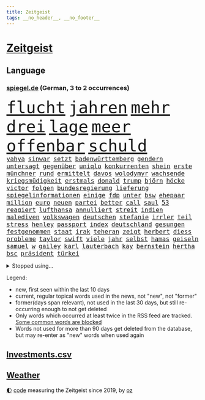 ```yaml
---
title: Zeitgeist
tags: __no_header__, __no_footer__
---
```


# [Zeitgeist](https://oliz.io/zeitgeist/)

## Language

<h3><a href="https://www.spiegel.de" target="_blank">spiegel.de</a> (German, 3 to 2 occurrences)</h3>
<p style="font-family:monospace">
<span style="font-size:32pt"><a href="news_links.html#flucht" class="current">flucht</a></span>
<span style="font-size:32pt"><a href="news_links.html#jahren" class="current">jahren</a></span>
<span style="font-size:32pt"><a href="news_links.html#mehr" class="current">mehr</a></span>
<span style="font-size:32pt"><a href="news_links.html#drei" class="current">drei</a></span>
<span style="font-size:32pt"><a href="news_links.html#lage" class="current">lage</a></span>
<span style="font-size:32pt"><a href="news_links.html#meer" class="current">meer</a></span>
<span style="font-size:32pt"><a href="news_links.html#offenbar" class="current">offenbar</a></span>
<span style="font-size:32pt"><a href="news_links.html#schuld" class="current">schuld</a></span>
<br>
<span style="font-size:12pt"><a href="news_links.html#yahya" class="current">yahya</a></span>
<span style="font-size:12pt"><a href="news_links.html#sinwar" class="current">sinwar</a></span>
<span style="font-size:12pt"><a href="news_links.html#setzt" class="current">setzt</a></span>
<span style="font-size:12pt"><a href="news_links.html#badenwürttemberg" class="current">badenwürttemberg</a></span>
<span style="font-size:12pt"><a href="news_links.html#gendern" class="current">gendern</a></span>
<span style="font-size:12pt"><a href="news_links.html#untersagt" class="current">untersagt</a></span>
<span style="font-size:12pt"><a href="news_links.html#gegenüber" class="current">gegenüber</a></span>
<span style="font-size:12pt"><a href="news_links.html#uniqlo" class="new">uniqlo</a></span>
<span style="font-size:12pt"><a href="news_links.html#konkurrenten" class="current">konkurrenten</a></span>
<span style="font-size:12pt"><a href="news_links.html#shein" class="new">shein</a></span>
<span style="font-size:12pt"><a href="news_links.html#erste" class="current">erste</a></span>
<span style="font-size:12pt"><a href="news_links.html#münchner" class="current">münchner</a></span>
<span style="font-size:12pt"><a href="news_links.html#rund" class="current">rund</a></span>
<span style="font-size:12pt"><a href="news_links.html#ermittelt" class="current">ermittelt</a></span>
<span style="font-size:12pt"><a href="news_links.html#davos" class="new">davos</a></span>
<span style="font-size:12pt"><a href="news_links.html#wolodymyr" class="current">wolodymyr</a></span>
<span style="font-size:12pt"><a href="news_links.html#wachsende" class="current">wachsende</a></span>
<span style="font-size:12pt"><a href="news_links.html#kriegsmüdigkeit" class="new">kriegsmüdigkeit</a></span>
<span style="font-size:12pt"><a href="news_links.html#erstmals" class="current">erstmals</a></span>
<span style="font-size:12pt"><a href="news_links.html#donald" class="current">donald</a></span>
<span style="font-size:12pt"><a href="news_links.html#trump" class="current">trump</a></span>
<span style="font-size:12pt"><a href="news_links.html#björn" class="current">björn</a></span>
<span style="font-size:12pt"><a href="news_links.html#höcke" class="current">höcke</a></span>
<span style="font-size:12pt"><a href="news_links.html#victor" class="current">victor</a></span>
<span style="font-size:12pt"><a href="news_links.html#folgen" class="current">folgen</a></span>
<span style="font-size:12pt"><a href="news_links.html#bundesregierung" class="current">bundesregierung</a></span>
<span style="font-size:12pt"><a href="news_links.html#lieferung" class="current">lieferung</a></span>
<span style="font-size:12pt"><a href="news_links.html#spiegelinformationen" class="current">spiegelinformationen</a></span>
<span style="font-size:12pt"><a href="news_links.html#einige" class="current">einige</a></span>
<span style="font-size:12pt"><a href="news_links.html#fdp" class="current">fdp</a></span>
<span style="font-size:12pt"><a href="news_links.html#unter" class="current">unter</a></span>
<span style="font-size:12pt"><a href="news_links.html#bsw" class="current">bsw</a></span>
<span style="font-size:12pt"><a href="news_links.html#ehepaar" class="current">ehepaar</a></span>
<span style="font-size:12pt"><a href="news_links.html#million" class="current">million</a></span>
<span style="font-size:12pt"><a href="news_links.html#euro" class="current">euro</a></span>
<span style="font-size:12pt"><a href="news_links.html#neuen" class="current">neuen</a></span>
<span style="font-size:12pt"><a href="news_links.html#partei" class="current">partei</a></span>
<span style="font-size:12pt"><a href="news_links.html#better" class="new">better</a></span>
<span style="font-size:12pt"><a href="news_links.html#call" class="new">call</a></span>
<span style="font-size:12pt"><a href="news_links.html#saul" class="new">saul</a></span>
<span style="font-size:12pt"><a href="news_links.html#53" class="current">53</a></span>
<span style="font-size:12pt"><a href="news_links.html#reagiert" class="current">reagiert</a></span>
<span style="font-size:12pt"><a href="news_links.html#lufthansa" class="current">lufthansa</a></span>
<span style="font-size:12pt"><a href="news_links.html#annulliert" class="new">annulliert</a></span>
<span style="font-size:12pt"><a href="news_links.html#streit" class="current">streit</a></span>
<span style="font-size:12pt"><a href="news_links.html#indien" class="current">indien</a></span>
<span style="font-size:12pt"><a href="news_links.html#malediven" class="new">malediven</a></span>
<span style="font-size:12pt"><a href="news_links.html#volkswagen" class="current">volkswagen</a></span>
<span style="font-size:12pt"><a href="news_links.html#deutschen" class="current">deutschen</a></span>
<span style="font-size:12pt"><a href="news_links.html#stefanie" class="current">stefanie</a></span>
<span style="font-size:12pt"><a href="news_links.html#irrler" class="new">irrler</a></span>
<span style="font-size:12pt"><a href="news_links.html#teil" class="current">teil</a></span>
<span style="font-size:12pt"><a href="news_links.html#stress" class="current">stress</a></span>
<span style="font-size:12pt"><a href="news_links.html#henley" class="new">henley</a></span>
<span style="font-size:12pt"><a href="news_links.html#passport" class="new">passport</a></span>
<span style="font-size:12pt"><a href="news_links.html#index" class="current">index</a></span>
<span style="font-size:12pt"><a href="news_links.html#deutschland" class="current">deutschland</a></span>
<span style="font-size:12pt"><a href="news_links.html#gesungen" class="new">gesungen</a></span>
<span style="font-size:12pt"><a href="news_links.html#festgenommen" class="current">festgenommen</a></span>
<span style="font-size:12pt"><a href="news_links.html#staat" class="current">staat</a></span>
<span style="font-size:12pt"><a href="news_links.html#irak" class="current">irak</a></span>
<span style="font-size:12pt"><a href="news_links.html#teheran" class="current">teheran</a></span>
<span style="font-size:12pt"><a href="news_links.html#zeigt" class="current">zeigt</a></span>
<span style="font-size:12pt"><a href="news_links.html#herbert" class="current">herbert</a></span>
<span style="font-size:12pt"><a href="news_links.html#diess" class="new">diess</a></span>
<span style="font-size:12pt"><a href="news_links.html#probleme" class="current">probleme</a></span>
<span style="font-size:12pt"><a href="news_links.html#taylor" class="current">taylor</a></span>
<span style="font-size:12pt"><a href="news_links.html#swift" class="current">swift</a></span>
<span style="font-size:12pt"><a href="news_links.html#viele" class="current">viele</a></span>
<span style="font-size:12pt"><a href="news_links.html#jahr" class="current">jahr</a></span>
<span style="font-size:12pt"><a href="news_links.html#selbst" class="current">selbst</a></span>
<span style="font-size:12pt"><a href="news_links.html#hamas" class="current">hamas</a></span>
<span style="font-size:12pt"><a href="news_links.html#geiseln" class="current">geiseln</a></span>
<span style="font-size:12pt"><a href="news_links.html#samuel" class="current">samuel</a></span>
<span style="font-size:12pt"><a href="news_links.html#w" class="current">w</a></span>
<span style="font-size:12pt"><a href="news_links.html#gailey" class="new">gailey</a></span>
<span style="font-size:12pt"><a href="news_links.html#karl" class="current">karl</a></span>
<span style="font-size:12pt"><a href="news_links.html#lauterbach" class="current">lauterbach</a></span>
<span style="font-size:12pt"><a href="news_links.html#kay" class="new">kay</a></span>
<span style="font-size:12pt"><a href="news_links.html#bernstein" class="current">bernstein</a></span>
<span style="font-size:12pt"><a href="news_links.html#hertha" class="current">hertha</a></span>
<span style="font-size:12pt"><a href="news_links.html#bsc" class="current">bsc</a></span>
<span style="font-size:12pt"><a href="news_links.html#präsident" class="current">präsident</a></span>
<span style="font-size:12pt"><a href="news_links.html#türkei" class="current">türkei</a></span>
</p>
<details>
<summary>Stopped using...</summary>
<p class="former" style="font-size:12pt">
gewissen(1181) untersuchungen(1180) verschiedene(1180) aufnehmen(1179) eröffnet(1179) gipfel(1179) freiheitsstrafe(1178) jan(1178) moderne(1178) programm(1178) schwarzen(1178) statement(1178) kardinal(1177) rasant(1177) brutale(1176) csu(1176) gerhard(1176) innenministerium(1176) mali(1176) schadet(1176) verboten(1176) behauptet(1175) besiegt(1175) entschädigung(1175) esken(1175) mainz(1175) nürnberg(1175) saskia(1175) verlust(1175) einzelne(1174) gefährlichen(1174) hsv(1174) priester(1174) verhandelt(1174) benzin(1173) brücke(1173) tobt(1173) viktor(1173) ökonom(1173) überlebte(1173) breitet(1172) carsten(1172) enthüllt(1172) gehalt(1172) preisen(1172) schwierigkeiten(1172) sicherheitskräfte(1172) zahlung(1172) anbieter(1171) anschläge(1171) beschäftigten(1171) bremer(1171) fehler(1171) i(1171) senken(1171) tore(1171) endete(1170) kanzleramt(1170) klaren(1170) mütter(1170) tausenden(1170) bekamen(1169) europäer(1169) falsch(1169) jagd(1169) kämpfe(1169) rassistische(1169) schüssen(1169) diplomaten(1168) passt(1168) senkt(1168) standort(1168) aktiv(1167) drohungen(1167) englische(1167) erhielt(1167) gegangen(1167) klimapolitik(1167) ton(1167) debakel(1166) kräftig(1166) e(1164) gesetze(1164) globale(1164) produzieren(1164) erkenntnisse(1163) meiner(1163) verband(1163) erneuten(1161) schlimmste(1161) erkrankung(1160) klimaschutz(1160) 1000(1159) deals(1159) schaffte(1159) sendung(1159) voraussetzungen(1159) führenden(1158) halb(1158) nah(1157) olympische(1157) bundesgerichtshof(1156) immerhin(1155) kooperation(1155) uni(1155) echten(1153) gehörte(1152) analysiert(1151) spitzenreiter(1151) erwachsene(1150) großem(1149) projekte(1149) aussehen(1148) fußballwm(1144) enorme(1142) abstieg(1141) atomkraft(1141) möglichkeiten(1140) dramatischen(1138) versorgung(1134) kanadas(1133) tuchel(1130) identität(1129) ausgaben(1126) annäherung(1123) ungewöhnlichen(1119) cent(1075) anna(1069) zustimmen(1065) konfrontation(1061) wolken(1040) rein(1034) 250(988) mitverantwortlich(988) unfälle(961) vorsicht(938) drohende(933) ministerin(922) inflationsrate(919) bundesrat(903) autoren(902) zugestimmt(898) sichtbar(885) polnischen(879) befürwortet(871) kuriose(870) parlaments(867) moderner(851) hoffenheim(847) zeitungsbericht(843) gleichen(831) einigt(825) schränkt(815) schulden(814) spezielle(810) rhein(796) 41(790) lieferungen(790) methode(783) entsteht(762) meta(758) erwiesen(753) zufall(748) verteuert(746) schloss(745) kremlchef(737) leitete(736) schwieriger(716) soldat(716) sankt(712) euch(710) ergeben(693) positiven(692) gekämpft(687) mbappé(681) stoff(653) eindrücke(650) messerangriff(649) angestellte(634) herrschte(634) indem(633) ausstieg(628) aufeinander(600) steuerhinterziehung(594) hitze(590) ausgebaut(582) ernannt(581) dürre(580) kaiserslautern(577) französischer(576) bedrohte(572) besseren(569) andrew(565) anlauf(562) unentschieden(559) schrumpfen(555) krebserkrankung(549) stören(541) geste(540) schwächelt(540) verleihung(531) freigabe(530) usrepublikaner(530) ähnlichen(527) psychischen(510) importiert(505) heidenheim(502) elefanten(496) 63(494) perfekt(492) kommunikation(484) banden(483) entstehen(481) zutritt(475) kontroverse(473) senioren(472) rassistischer(470) entzieht(466) francisco(462) indiens(462) quer(462) sechsten(462) vereinbarung(462) einsamkeit(461) irland(461) kollegin(460) begegnung(458) bröckelt(456) sauber(454) elektronische(451) neymar(448) aktivist(447) ignoriert(445) auszeichnung(443) hit(441) mama(440) zweifeln(440) kohl(436) entführt(435) abbruch(434) alice(433) gefangenen(432) todesstrafe(423) misstrauen(421) paus(419) doping(416) ioc(415) böhmermann(407) tabu(407) testet(407) häufigsten(405) ig(405) metall(405) unerlaubt(405) reißen(404) figuren(403) häufen(400) liberale(398) technologien(393) text(393) fenster(390) indigene(390) flogen(386) petersburg(386) erheben(382) dunkelheit(379) wunderbare(376) kulturkampf(374) totschlags(374) änderung(367) gefälschten(366) udo(366) weber(360) luftverschmutzung(359) revision(358) vorfälle(358) muslime(356) vorstand(356) meiste(355) perspektive(355) plätze(354) solcher(354) denkbar(353) meditation(351) hochhaus(350) kommender(350) dauer(348) geldgeber(348) gesammelt(347) wand(345) verleumdung(344) 23jähriger(341) bundeswirtschaftsminister(340) springer(340) entsprechende(331) heran(331) schleswigholsteins(329) achtsamkeit(326) paket(326) juventus(325) verfügbar(325) jäger(322) lauf(322) neapel(322) green(321) spezies(320) 150000(318) bauarbeiten(317) usbürger(317) zuckerberg(317) 51(316) loswerden(315) marius(314) reiz(314) sondervermögen(314) siedlung(313) trier(312) riskante(310) spiegelrecherchen(308) anpassen(306) menschliche(306) 15jähriger(302) joggen(302) marina(302) haushaltsstreit(301) nützt(299) linkenpolitikerin(294) verteidigte(292) unterzeichnet(291) 40jähriger(288) geschehen(286) milliardenschwere(286) griechische(284) rebellion(284) kümmert(283) bahnreisende(278) kollabiert(278) geknackt(276) asylpolitik(275) festgelegt(275) heutige(274) duschen(273) parteichefin(273) fehde(272) sommerspielen(272) spiegeltalk(272) susanne(271) heimlich(269) angerichtet(268) erdöl(267) startete(267) behindern(266) greenwashing(265) involviert(265) produkt(265) prinzip(264) reuß(264) modi(262) rückhalt(262) milliardengeschäft(261) 800(260) theorie(260) dringt(259) schadstoffe(259) follower(258) genutzte(256) stuft(256) zurückgetreten(256) gewusst(255) exkanzler(253) tanken(253) massenhaft(251) staatsbürger(251) wette(251) amtsinhaber(250) rudy(250) fisch(247) ermutigt(246) grenzkontrollen(245) spielten(245) ikone(244) rotenburg(243) erstem(240) 8000(237) arabischen(237) innovation(237) sudan(236) gewissheit(235) populismus(235) minutenlang(234) ereignis(233) tegernsee(232) berühmtesten(231) kane(230) geldwäsche(229) landesverband(229) miese(229) weidel(229) umstieg(228) feinde(226) rechtskräftig(226) schätzen(226) hamm(222) iphones(222) schockiert(222) unogeneralsekretär(222) herkunftsstaaten(221) untergebracht(221) trümmer(220) dämpfer(218) stopfen(218) frankfurts(217) brachen(216) schulleiter(216) serge(216) bundeshaushalt(215) brutalen(214) giuliani(214) 17jährigen(213) bafög(213) internetstars(213) alben(212) shell(212) lustige(211) bürgern(210) thyssenkrupp(210) dietmar(208) befürchtete(207) beitragen(207) mangelnder(207) abgenommen(206) abschlusserklärung(206) kylian(206) süddeutschland(205) haushalten(204) wümme(202) würdigung(201) unterschätzen(200) falschaussage(199) tropfen(199) verbandschef(199) 1973(196) beschäftigung(196) bundesarbeitsgericht(196) demokratiebewegung(196) drohnenaufnahmen(196) gelaufen(196) romane(195) balkon(194) potenziell(194) berechnungen(193) attraktiv(192) telefon(190) erwärmung(189) vorne(189) quellen(187) selben(186) anderthalb(185) ehre(185) rechtsruck(185) reparaturen(185) systeme(185) begründete(183) berufen(183) bestohlen(183) massiver(183) südukraine(183) amira(182) wetterbedingungen(182) asylrecht(181) brände(180) delegation(180) bartsch(179) widersprüche(179) populist(178) beworben(176) popstars(176) rolling(176) stones(176) vergangen(175) homophobe(174) posthum(174) reserven(174) schande(174) wertet(174) internetkonzern(173) xiii(173) beschloss(172) militäroperation(172) weltmeisterschaft(172) ezb(171) feindbild(171) report(171) unterhaltung(171) essener(170) neonazi(170) verbinden(170) verteuern(169) neubrandenburg(168) o2(168) 20jähriger(167) hacken(167) schlimmer(167) lichtblick(166) aufatmen(165) beeinträchtigen(165) begriffe(165) arbeitern(164) becken(164) entpuppt(164) lagen(164) mietpreise(164) todesfall(164) afdchefin(163) bundesligasaison(163) schriftstellerin(163) kooperiert(161) schärfsten(161) unilever(160) 7000(158) froh(158) metas(158) selenskyjs(158) stützen(158) jenaer(157) reichsbürgergruppe(157) erpresst(156) kürzung(155) drohender(153) ernste(153) unterhalt(153) gebissen(152) gruppenphase(152) juristin(151) wissenschaftlich(151) cdugeneralsekretär(150) erfinden(149) gerichtsmediziner(149) kultusminister(149) linienbus(149) town(148) lebensfreude(147) lindenberg(147) exklusive(146) geprüft(146) sinnlos(146) ungefährlich(146) gedreht(145) costa(144) erahnen(144) männlichkeit(143) thailändischen(143) bayreuth(142) heimatland(142) unwohlsein(142) stahlhersteller(141) gebürtige(140) boykott(139) kollidieren(139) maier(139) morawiecki(139) anlage(138) kanzlerpartei(138) zusätzlichen(138) kunde(137) spanierin(137) wahlkreis(137) innere(136) ratingagentur(136) webstars(136) abkehr(135) ausscheiden(135) digitalen(135) patientin(135) gegenspieler(133) hardliner(133) sicherheitsrat(133) andauern(132) anzeige(132) samstagabend(132) einmarsch(131) meryl(131) streep(131) moscheen(130) tankstelle(130) reutlingen(129) unten(129) wirbel(129) einigten(127) griffen(127) rennfahrer(124) rucksack(124) niedrigeren(123) betrag(122) herrchen(122) impfen(121) nachzahlen(121) unterkunft(121) gewechselt(120) kräften(120) schmerzhafter(120) beweist(119) karrierecoach(119) exanwalt(118) wohnungsnot(118) 82(117) damalige(117) raketenabwehrsystem(117) young(117) angehören(116) einziges(116) sportlerinnen(116) trittin(116) hauptdarsteller(115) verstößen(115) jugendorganisation(114) rumänische(114) british(113) ködern(113) schockierte(113) tabellenspitze(113) geist(112) unheilbar(112) abgestellt(111) starkgemacht(111) usbotschaft(111) hassbotschaften(110) knallte(110) stauen(110) grünes(109) trennungskinder(109) gravierend(108) hermoso(108) jenni(108) kühl(108) langwierigen(108) nadia(108) rubiales(108) thompson(108) dokumentarfilm(107) mtv(107) zuschlag(107) abgehängt(106) bahnhöfen(106) beschlüsse(105) preisverleihung(105) weltbesten(105) wmtriumph(105) libyen(104) missbrauchen(104) hofften(103) konzertfilm(103) lachs(103) lass(103) lieferwagen(103) seltenes(103) chemnitz(102) finanzspritze(102) morgenstunden(102) eigentlichen(101) probe(101) fernseher(100) armenien(99) aserbaidschan(99) kanal(99) dreistelliger(98) jean(98) pocher(98) saniert(98) schütze(98) challenge(97) klimagipfel(97) lebensräume(97) organisatoren(97) verfehlten(97) angeführt(96) festnehmen(95) milliardenhilfen(95) sanften(95) scherz(95) 1994(94) absoluten(94) evangelista(94) gutmachen(94) milliardenhöhe(94) teslachef(94) vergehen(94) wehrte(94) zukommen(94) 34jährige(93) inselstaaten(93) klausmichael(93) proben(93) weltgrößte(93) ai(92) finanzmärkten(92) spitznamen(92) bestattet(91) bildungsurlaub(91) brennstoffen(91) efuels(91) grenzregion(91) kräftiger(91) spiegelrekonstruktion(91) zugverkehr(91) aggression(90) barrymore(90) canceln(90) drew(90) europaparlament(90) hagelkörner(90) pedelecs(90) population(90) skulpturen(90) wiederzusehen(90) bundesvorstand(89) gefolgt(89) polarlichter(89) tragisch(89) banknoten(88) gemüse(88) verschüttete(88) version(88) biologe(87) gesenkt(87) milieu(87) anonym(86) beschuldigt(86) entzug(86) erkältung(86) fingerzeig(86) notaufnahmen(86) sibirien(86) wechseljahre(86) bistum(85) branson(85) religion(85) tiktoker(85) dillinger(84) edmund(84) schlusslicht(84) smarte(84) affären(83) blätter(83) extinction(83) schulnoten(83) smartes(83) spurs(83) ultrarechten(83) untermauert(83) danzig(82) sanierungspflicht(82) sonnenstürme(82) trucker(82) archäologische(81) besprüht(81) mateusz(81) stocken(81) verfeindeten(81) krisenzeiten(80) luftfahrt(80) steuervorteile(80) vorgeschichte(80) zynisch(80) übergangen(80) csulandesgruppenchef(79) dobrindt(79) granate(79) herfried(79) love(79) münkler(79) pushbacks(79) zeitlupe(79) ausrutscher(78) brightline(78) effizienz(78) entsendung(78) fallende(78) gravierenden(78) hochgeschwindigkeitszug(78) mehrkosten(78) shutdown(78) antetokounmpo(77) arbeite(77) geschleudert(77) geschlossenheit(77) giannis(77) gucken(77) parteivorsitzenden(77) tsg(77) überlastete(77) 2035(76) asylsuchenden(76) besorgen(76) lafontaine(76) nature(76) nebenkosten(76) oskar(76) regierungswechsel(76) regungslos(76) i5(75) ungleich(75) airways(74) beriet(74) überstimmt(74) euroraum(73) herausholen(73) menschengemachten(73) politikertochter(73) schmach(73) tandler(73) vertrauensverlust(73) absichtliche(72) achtsamkeitstrend(72) bevorzugt(72) fahrplan(72) gewerkschafter(72) glitzern(72) lasst(72) milliardenmarkt(72) parteifreundes(72) schweiger(72) sprengen(72) til(72) unerwünschte(72) uniklinik(72) unternehmerin(72) krankes(71) livtour(71) unprofessionell(71) vermittlung(71) warme(71) ehrlich(70) handelsblatt(70) käme(70) physiker(70) riskanter(70) spitzenspiel(70) stammenden(70) versuche(70) atomen(69) erzählungen(69) fröhlich(69) gazastadt(69) hinterzogen(69) maskenmillionärin(69) zurückgezogen(69) präparierten(68) rekorden(68) unerträglicher(68) anrufen(67) elektronen(67) eumitgliedstaaten(67) ferenc(67) kibbuz(67) krausz(67) physiknobelpreis(67) ranghoher(67) verhaltensregeln(67) westdeutschen(67) überfällig(67) abschottung(66) jeremy(66) molly(66) bundes(65) emir(65) schuf(65) spender(65) strahlt(65) tankstellen(65) unparteiischen(65) bewilligung(64) erhob(64) financial(64) friedensnobelpreis(64) katapultiert(64) köstliche(64) narges(64) neunmal(64) parteigründung(64) stadien(64) streuen(64) süddeutschen(64) ungeklärten(64) unterstützten(64) ölpreis(64) aufrechterhalten(63) katastrophale(63) koalitionsvertrag(63) rekordwert(63) außenwelt(62) essay(62) geborene(62) hakt(62) kracht(62) naher(62) regierungserklärung(62) schick(62) schwaben(62) zuschauern(62) anhaltenden(61) born(61) erodiert(61) flüchtlingsheim(61) mobilisiert(61) opec(61) wochenlangen(61) zivilen(61) 175(60) bezirk(60) direkte(60) gesprächsstoff(60) verschleppter(60) 1990(59) airbnb(59) airbnbarbitrage(59) einträgliche(59) etablieren(59) kinderbuchautorin(59) luxushotel(59) monatlich(59) munter(59) normale(59) zweckentfremdet(59) büchern(58) flächenbrand(58) hamaskämpfern(58) hetzjagd(58) iron(58) kalorien(58) klimafreundliche(58) lasten(58) olympisches(58) trauergemeinde(58) vertrieben(58) beeindruckt(57) bundespräsidenten(57) enttäuschte(57) fdppolitikerin(57) cop28(56) drängendsten(56) gewähren(56) orange(56) sähen(56) vernichten(56) exzellent(55) gal(55) gehypte(55) kmk(55) rechtsnationale(55) spiegelredakteurin(55) wachse(55) aufreger(54) bekomme(54) designierte(54) dome(54) einseitige(54) finanzministerium(54) künstlerische(54) neonazis(54) schikane(54) tanz(54) unoklimakonferenz(54) weltklimakonferenz(54) windstrom(54) anerkennen(53) erwachsener(53) gekippt(53) medikament(53) abos(52) einstimmigen(52) hamaskämpfer(52) lakers(52) lebron(52) lig(52) länderchefs(52) play(52) spiegelbericht(52) steuerbehörde(52) süper(52) eingeweiht(51) führungskräften(51) johnson(51) südpolarmeer(51) usschauspieler(51) wembanyama(51) zusammenbrach(51) linkenikone(50) santos(50) weltkriegs(50) anreize(49) derby(49) ungeschoren(49) warnstreiks(49) überaus(49) festgeldangebote(48) friendsstar(48) fußballspiel(48) herrscher(48) monatelanger(48) urlauberinnen(48) warnstreik(48) arielle(47) bereut(47) hell(47) psychotherapeutin(47) abzuschaffen(46) bonus(46) hagelte(46) tunneln(46) verblüfft(46) furchtbar(45) tool(45) großprojekte(44) koalitionsstreit(44) militärhilfen(44) neureuther(44) sprecherin(44) thailändische(44) antisemitismusdebatte(43) cyberattacke(43) lieferkettengesetz(43) müdigkeit(43) soldatin(43) vorziehen(43) haftbar(42) heizöl(42) korrekt(42) mandanten(42) migrationsabkommen(42) nordrheinwestfälischen(42) signalisiert(42) spitzengruppe(42) uskampfjets(42) warnzeichen(42) zuteil(42) basisinitiative(41) emma(41) gelbem(41) resolution(41) sportschau(41) wirtz(41) übel(41) 102(40) beyoncé(40) düpiert(40) fell(40) festen(40) feststehen(40) gegründeten(40) engagieren(39) hut(39) staatsoberhaupt(39) vollends(39) bewirkt(38) dschabalia(38) innen(38) interpretation(38) useliteuni(38) wunderwuzzi(38) anliegen(37) bewertung(37) esa(37) gestritten(37) priorität(37) schutt(37) wett(37) pokalpleite(36) wohlhabende(36) ampelpartner(35) ausreise(35) eubeitrittsgespräche(35) hamastunnel(35) instanz(35) starr(35) devid(34) jokić(34) kernforderung(34) sicherten(34) striesow(34) systemwechsel(34) zehnt(34) bestechender(33) erspart(33) landmaschinen(33) modus(33) polizeistation(33) stream(33) dosis(32) investorin(32) mitgliederbefragung(32) abgebrannte(31) adams(31) akzeptabel(31) einnahme(31) exkollege(31) investorendeal(31) komödien(31) schnitzer(31) weltklimagipfel(31) zugute(31) 45jährigen(30) chats(30) endgültige(30) fachmagazin(30) haushaltspolitik(30) jobabbau(30) kassieren(30) ultramarathon(30) zurückholen(30) beschuldigten(29) getrunken(29) produzierenden(29) putschversuch(29) übersetzung(29) deckt(28) draymond(28) emiraten(28) gebrauchte(28) lokführern(28) taugt(28) todesschützen(28) warriors(28) genderverbot(27) verfassungsfeindlichen(27) wertvollsten(27) zugewanderter(27) 40jährigen(26) drogenkonsum(26) fremdgehens(26) geliebt(26) hausbau(26) mehrfachen(26) notfallfahrplan(26) redebedarf(26) spezialeinsatzkommando(26) spoiler(26) wolke(26) zutage(26) ölreichen(26) ausgebrannt(25) bernd(25) gängige(25) haushaltsloch(25) katalanischen(25) managern(25) austauschschüler(24) bologna(24) illusion(24) immobilienimperium(24) revolutionieren(24) riesen(24) wahnsinn(24) ausfliegen(23) durchbrechen(23) erkältungswelle(23) etat(23) hintertür(23) korrigierte(23) machern(23) nachtragshaushalt(23) verhaltens(23) zermatt(23) chronisch(22) demnächst(22) dschungel(22) fdpinitiative(22) geschenkideen(22) halbnackten(22) investierten(22) polnischukrainischen(22) rechtsextremistische(22) staatsstreich(22) trickserei(22) ausgespielt(21) milliardenloch(21) paschke(21) pius(21) resturlaub(21) gesinnung(20) lachse(20) verdanken(20) verschneiten(20) verstärker(20) ziviler(20) dokuserie(19) erliegt(19) innenstädte(19) legende(19) leichten(19) tonband(19) angelegten(18) exnationaltorwart(18) häusliche(18) klimakonferenz(18) kreisen(18) pompösen(18) spediteure(18) bjelica(17) krisenmodus(17) limbach(17) nenad(17) nrwjustizminister(17) pazifikküste(17) regenwald(17) sammler(17) trümmerteile(17) unfreiwillig(17) verbindliche(17) vetternwirtschaft(17) weihnachtsmarkt(17) überrollt(17) arbeitgeberpräsident(16) dulger(16) mister(16) neutrale(16) synthetische(16) weltmarktführer(16) werkzeug(16) 1983(15) ampelspitzen(15) berufseinsteiger(15) erbt(15) haushaltschaos(15) hustet(15) knockout(15) life(15) sprangen(15) tücher(15) wagens(15) övp(15) festlich(14) geert(14) medaille(14) wachstumschancengesetz(14) walk(14) wilders(14) alarmsignal(13) ampelhaushalt(13) haushaltsdrama(13) intellektuelle(13) rentierschlitten(13) statistisches(13) unnötig(13) verstorbener(13) verteidigern(13) bellevue(12) diebin(12) donuts(12) falschfahrer(12) gefüllte(12) indigenen(12) jaber(12) killt(12) lichterfest(12) physik(12) stiehlt(12) tausender(12) zapfsäule(12) altersgruppen(11) antrieb(11) falle(11) stirn(11)
</p>
</details>
<p>Legend:
<ul>
<li><span class="new">new</span>, first seen within the last 10 days</li>
<li><span class="current">current</span>, regular topical words used in the news, not "new", not "former"</li>
<li><span class="former">former(days span relevant)</span>, not used in the last 30 days, but still re-occurring enough to not get deleted</li>
<li>Only words which occurred at least twice in the RSS feed are tracked. <a href="language/filters.py">Some common words are blocked</a></li>
<li>Words not used for more than 90 days get deleted from the database, but may re-enter as "new" words when used again</li>
</ul>
</p>

## [Investments](investments.html)[.csv](investments.csv)

## [Weather](weather.html)

<footer>
<a href="javascript:toggleTheme()" class="nav">🌓</a>
<a href="https://github.com/ooz/zeitgeist">code</a> measuring the Zeitgeist since 2019, by <a href="https://oliz.io">oz</a>
</footer>
